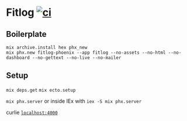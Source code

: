 # Fitlog [![ci](https://github.com/ksevelyar/fitlog-phoenix/actions/workflows/ci.yml/badge.svg)](https://github.com/ksevelyar/fitlog-phoenix/actions/workflows/ci.yml)

## Boilerplate

```
mix archive.install hex phx_new
mix phx.new fitlog-phoenix --app fitlog --no-assets --no-html --no-dashboard --no-gettext --no-live --no-mailer
```

## Setup

`mix deps.get`
`mix ecto.setup`

`mix phx.server` or inside IEx with `iex -S mix phx.server`

curlie [`localhost:4000`](http://localhost:4000)
